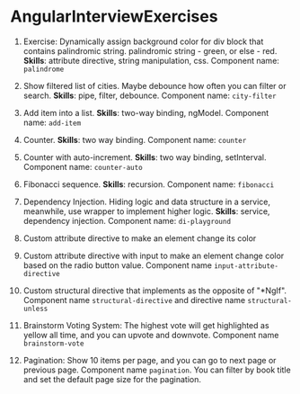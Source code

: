 # AngularInterviewExercises

1. Exercise: Dynamically assign background color for div block that contains palindromic string. palindromic string - green, or else - red. **Skills**: attribute directive, string manipulation, css. Component name: `palindrome`


2. Show filtered list of cities. Maybe debounce how often you can filter or search. **Skills**: pipe, filter, debounce. Component name: `city-filter`

3. Add item into a list. **Skills**: two-way binding, ngModel. Component name: `add-item`

4. Counter. **Skills**: two way binding. Component name: `counter`

5. Counter with auto-increment. **Skills**: two way binding, setInterval. Component name: `counter-auto`

6. Fibonacci sequence. **Skills**: recursion. Component name: `fibonacci`

7. Dependency Injection. Hiding logic and data structure in a service, meanwhile, use wrapper to implement higher logic. **Skills**: service, dependency injection. Component name: `di-playground`

8. Custom attribute directive to make an element change its color

9. Custom attribute directive with input to make an element change color based on the radio button value. Component name `input-attribute-directive`

10. Custom structural directive that implements as the opposite of "*NgIf". Component name `structural-directive` and directive name `structural-unless`

11. Brainstorm Voting System: The highest vote will get highlighted as yellow all time, and you can upvote and downvote. Component name `brainstorm-vote`

12. Pagination: Show 10 items per page, and you can go to next page or previous page. Component name `pagination`. You can filter by book title and set the default page size for the pagination. 